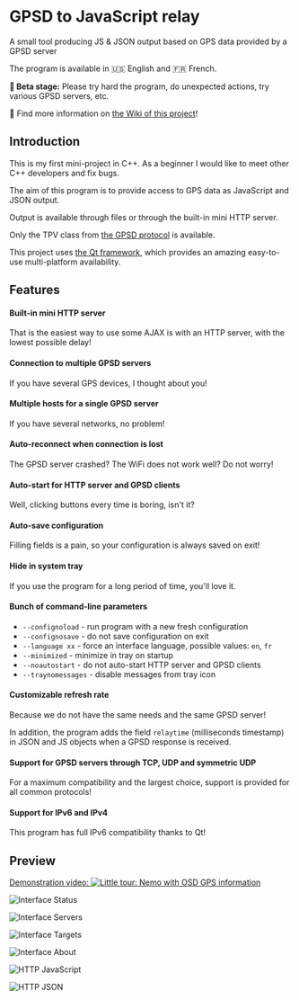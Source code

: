 # GPSD to JavaScript relay
A small tool producing JS &amp; JSON output based on GPS data provided by a GPSD server

The program is available in :us: English and :fr: French.

**:dart: Beta stage:** Please try hard the program, do unexpected actions, try various GPSD servers, etc.

:blue_book: Find more information on [the Wiki of this project](/wiki)!

## Introduction
This is my first mini-project in C++. As a beginner I would like to meet other C++ developers and fix bugs.

The aim of this program is to provide access to GPS data as JavaScript and JSON output.

Output is available through files or through the built-in mini HTTP server.

Only the TPV class from [the GPSD protocol](http://www.catb.org/gpsd/gpsd_json.html) is available.

This project uses [the Qt framework](http://doc.qt.io/qt-5/), which provides an amazing easy-to-use multi-platform availability.

## Features
#### Built-in mini HTTP server
That is the easiest way to use some AJAX is with an HTTP server, with the lowest possible delay!
#### Connection to multiple GPSD servers
If you have several GPS devices, I thought about you!
#### Multiple hosts for a single GPSD server
If you have several networks, no problem!
#### Auto-reconnect when connection is lost
The GPSD server crashed? The WiFi does not work well? Do not worry!
#### Auto-start for HTTP server and GPSD clients
Well, clicking buttons every time is boring, isn't it?
#### Auto-save configuration
Filling fields is a pain, so your configuration is always saved on exit!
#### Hide in system tray
If you use the program for a long period of time, you'll love it.
#### Bunch of command-line parameters
- `--confignoload` - run program with a new fresh configuration
- `--confignosave` - do not save configuration on exit
- `--language xx` - force an interface language, possible values: `en`, `fr`
- `--minimized` - minimize in tray on startup
- `--noautostart` - do not auto-start HTTP server and GPSD clients
- `--traynomessages` - disable messages from tray icon

#### Customizable refresh rate
Because we do not have the same needs and the same GPSD server!

In addition, the program adds the field `relaytime` (milliseconds timestamp) in JSON and JS objects when a GPSD response is received.
#### Support for GPSD servers through TCP, UDP and symmetric UDP
For a maximum compatibility and the largest choice, support is provided for all common protocols!
#### Support for IPv6 and IPv4
This program has full IPv6 compatibility thanks to Qt!

## Preview
[Demonstration video: ![Little tour: Nemo with OSD GPS information](https://i.ytimg.com/vi/b3J3Q2qIDf4/default.jpg)](https://gaming.youtube.com/watch?v=b3J3Q2qIDf4)

![Interface Status](http://puu.sh/u8QPd/4f619d3a25.png)

![Interface Servers](http://puu.sh/u8QTM/29f411cef9.png)

![Interface Targets](http://puu.sh/u8QUG/ffef1ab94e.png)

![Interface About](http://puu.sh/u8QVo/176f40c5f8.png)

![HTTP JavaScript](http://puu.sh/u8QWj/3504b8afdd.png)

![HTTP JSON](http://puu.sh/u8QX7/4fb5d0776d.png)
